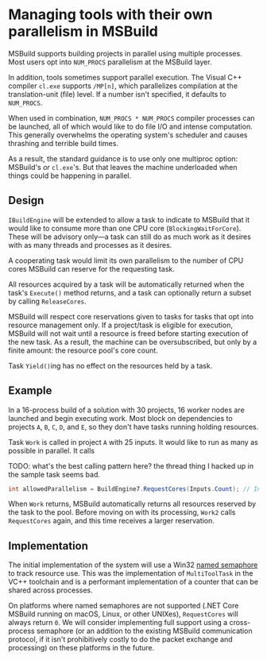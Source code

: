# Managing tools with their own parallelism in MSBuild

MSBuild supports building projects in parallel using multiple processes. Most users opt into `NUM_PROCS` parallelism at the MSBuild layer.

In addition, tools sometimes support parallel execution. The Visual C++ compiler `cl.exe` supports `/MP[n]`, which parallelizes compilation at the translation-unit (file) level. If a number isn't specified, it defaults to `NUM_PROCS`.

When used in combination, `NUM_PROCS * NUM_PROCS` compiler processes can be launched, all of which would like to do file I/O and intense computation. This generally overwhelms the operating system's scheduler and causes thrashing and terrible build times.

As a result, the standard guidance is to use only one multiproc option: MSBuild's _or_ `cl.exe`'s. But that leaves the machine underloaded when things could be happening in parallel.

## Design

`IBuildEngine` will be extended to allow a task to indicate to MSBuild that it would like to consume more than one CPU core (`BlockingWaitForCore`). These will be advisory only—a task can still do as much work as it desires with as many threads and processes as it desires.

A cooperating task would limit its own parallelism to the number of CPU cores MSBuild can reserve for the requesting task.

All resources acquired by a task will be automatically returned when the task's `Execute()` method returns, and a task can optionally return a subset by calling `ReleaseCores`.

MSBuild will respect core reservations given to tasks for tasks that opt into resource management only. If a project/task is eligible for execution, MSBuild will not wait until a resource is freed before starting execution of the new task. As a result, the machine can be oversubscribed, but only by a finite amount: the resource pool's core count.

Task `Yield()`ing has no effect on the resources held by a task.

## Example

In a 16-process build of a solution with 30 projects, 16 worker nodes are launched and begin executing work. Most block on dependencies to projects `A`, `B`, `C`, `D`, and `E`, so they don't have tasks running holding resources.

Task `Work` is called in project `A` with 25 inputs. It would like to run as many as possible in parallel. It calls

TODO: what's the best calling pattern here? the thread thing I hacked up in the sample task seems bad.

```C#
int allowedParallelism = BuildEngine7.RequestCores(Inputs.Count); // Inputs.Count == 25
```

When `Work` returns, MSBuild automatically returns all resources reserved by the task to the pool. Before moving on with its processing, `Work2` calls `RequestCores` again, and this time receives a larger reservation.

## Implementation

The initial implementation of the system will use a Win32 [named semaphore](https://docs.microsoft.com/windows/win32/sync/semaphore-objects) to track resource use. This was the implementation of `MultiToolTask` in the VC++ toolchain and is a performant implementation of a counter that can be shared across processes.

On platforms where named semaphores are not supported (.NET Core MSBuild running on macOS, Linux, or other UNIXes), `RequestCores` will always return `0`. We will consider implementing full support using a cross-process semaphore (or an addition to the existing MSBuild communication protocol, if it isn't prohibitively costly to do the packet exchange and processing) on these platforms in the future.
